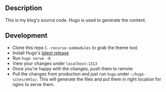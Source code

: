 ## Description

This is my blog's source code. Hugo is used to generate the content.

## Development

- Clone this repo (`--recurse-submodules` to grab the theme too)
- Install Hugo's [latest release](https://github.com/gohugoio/hugo/releases)
- Run `hugo serve -D`
- View your changes under `localhost:1313`
- Once you're happy with the changes, push them to remote
- Pull the changes from production and just run `hugo` under `~/hugo-sites/ehlo/`. This will generate the files
and put them in right location for nginx to serve them.
